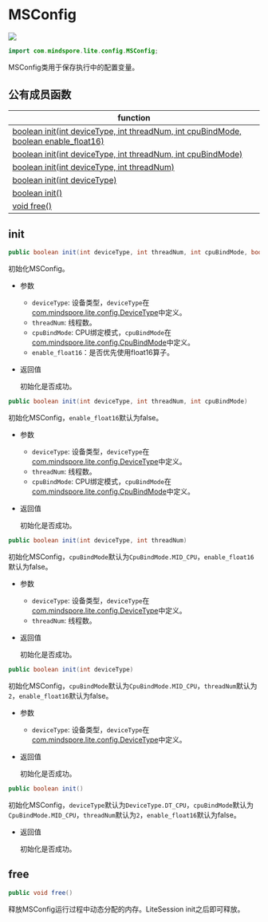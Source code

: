 # MSConfig

<a href="https://gitee.com/mindspore/docs/blob/r1.5/docs/lite/api/source_zh_cn/api_java/msconfig.md" target="_blank"><img src="https://gitee.com/mindspore/docs/raw/r1.5/resource/_static/logo_source.png"></a>

```java
import com.mindspore.lite.config.MSConfig;
```

MSConfig类用于保存执行中的配置变量。

## 公有成员函数

| function                                                     |
| ------------------------------------------------------------ |
| [boolean init(int deviceType, int threadNum, int cpuBindMode, boolean enable_float16)](#init) |
| [boolean init(int deviceType, int threadNum, int cpuBindMode)](#init) |
| [boolean init(int deviceType, int threadNum)](#init)         |
| [boolean init(int deviceType)](#init)                        |
| [boolean init()](#init)                                      |
| [void free()](#free)                                         |

## init

```java
public boolean init(int deviceType, int threadNum, int cpuBindMode, boolean enable_float16)
```

初始化MSConfig。

- 参数

    - `deviceType`: 设备类型，`deviceType`在[com.mindspore.lite.config.DeviceType](https://gitee.com/mindspore/mindspore/blob/r1.5/mindspore/lite/java/java/common/src/main/java/com/mindspore/lite/config/DeviceType.java)中定义。
    - `threadNum`: 线程数。
    - `cpuBindMode`: CPU绑定模式，`cpuBindMode`在[com.mindspore.lite.config.CpuBindMode](https://gitee.com/mindspore/mindspore/blob/r1.5/mindspore/lite/java/java/common/src/main/java/com/mindspore/lite/config/CpuBindMode.java)中定义。
    - `enable_float16`：是否优先使用float16算子。

- 返回值

  初始化是否成功。

```java
public boolean init(int deviceType, int threadNum, int cpuBindMode)
```

初始化MSConfig，`enable_float16`默认为false。

- 参数

    - `deviceType`: 设备类型，`deviceType`在[com.mindspore.lite.config.DeviceType](https://gitee.com/mindspore/mindspore/blob/r1.5/mindspore/lite/java/java/common/src/main/java/com/mindspore/lite/config/DeviceType.java)中定义。
    - `threadNum`: 线程数。
    - `cpuBindMode`: CPU绑定模式，`cpuBindMode`在[com.mindspore.lite.config.CpuBindMode](https://gitee.com/mindspore/mindspore/blob/r1.5/mindspore/lite/java/java/common/src/main/java/com/mindspore/lite/config/CpuBindMode.java)中定义。

- 返回值

  初始化是否成功。

```java
public boolean init(int deviceType, int threadNum)
```

初始化MSConfig，`cpuBindMode`默认为`CpuBindMode.MID_CPU`，`enable_float16`默认为false。

- 参数

    - `deviceType`: 设备类型，`deviceType`在[com.mindspore.lite.config.DeviceType](https://gitee.com/mindspore/mindspore/blob/r1.5/mindspore/lite/java/java/common/src/main/java/com/mindspore/lite/config/DeviceType.java)中定义。
    - `threadNum`: 线程数。

- 返回值

  初始化是否成功。

```java
public boolean init(int deviceType)
```

初始化MSConfig，`cpuBindMode`默认为`CpuBindMode.MID_CPU`，`threadNum`默认为`2`，`enable_float16`默认为false。

- 参数

    - `deviceType`: 设备类型，`deviceType`在[com.mindspore.lite.config.DeviceType](https://gitee.com/mindspore/mindspore/blob/r1.5/mindspore/lite/java/java/common/src/main/java/com/mindspore/lite/config/DeviceType.java)中定义。

- 返回值

  初始化是否成功。

```java
public boolean init()
```

初始化MSConfig，`deviceType`默认为`DeviceType.DT_CPU`，`cpuBindMode`默认为`CpuBindMode.MID_CPU`，`threadNum`默认为`2`，`enable_float16`默认为false。

- 返回值

  初始化是否成功。

## free

```java
public void free()
```

释放MSConfig运行过程中动态分配的内存。LiteSession init之后即可释放。
